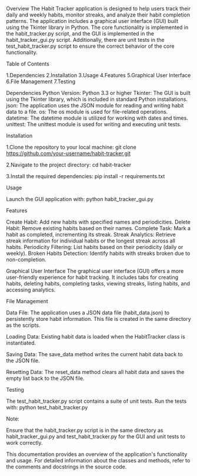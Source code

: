 Overview
The Habit Tracker application is designed to help users track their daily and weekly habits, monitor streaks, and analyze their habit completion patterns. The application includes a graphical user interface (GUI) built using the Tkinter library in Python. The core functionality is implemented in the habit_tracker.py script, and the GUI is implemented in the habit_tracker_gui.py script. Additionally, there are unit tests in the test_habit_tracker.py script to ensure the correct behavior of the core functionality.

Table of Contents

1.Dependencies
2.Installation
3.Usage
4.Features
5.Graphical User Interface
6.File Management
7.Testing

Dependencies
Python Version: Python 3.3 or higher
Tkinter: The GUI is built using the Tkinter library, which is included in standard Python installations.
json: The application uses the JSON module for reading and writing habit data to a file.
os: The os module is used for file-related operations.
datetime: The datetime module is utilized for working with dates and times.
unittest: The unittest module is used for writing and executing unit tests.

Installation

1.Clone the repository to your local machine:
git clone https://github.com/your-username/habit-tracker.git

2.Navigate to the project directory:
cd habit-tracker

3.Install the required dependencies:
pip install -r requirements.txt


Usage

Launch the GUI application with:
python habit_tracker_gui.py


Features

Create Habit: Add new habits with specified names and periodicities.
Delete Habit: Remove existing habits based on their names.
Complete Task: Mark a habit as completed, incrementing its streak.
Streak Analytics: Retrieve streak information for individual habits or the longest streak across all habits.
Periodicity Filtering: List habits based on their periodicity (daily or weekly).
Broken Habits Detection: Identify habits with streaks broken due to non-completion.

Graphical User Interface
The graphical user interface (GUI) offers a more user-friendly experience for habit 
tracking. It includes tabs for creating habits, deleting habits, completing tasks, 
viewing streaks, listing habits, and accessing analytics.

File Management

Data File: The application uses a JSON data file (habit_data.json) to persistently store habit information. This file is created in the same directory as the scripts.

Loading Data: Existing habit data is loaded when the HabitTracker class is instantiated.

Saving Data: The save_data method writes the current habit data back to the JSON file.

Resetting Data: The reset_data method clears all habit data and saves the empty list back to the JSON file.


Testing

The test_habit_tracker.py script contains a suite of unit tests. Run the tests with:
python test_habit_tracker.py


Note: 

Ensure that the habit_tracker.py script is in the same directory as habit_tracker_gui.py and test_habit_tracker.py for the GUI and unit tests to work correctly.

This documentation provides an overview of the application's functionality and usage. For detailed information about the classes and methods, refer to the comments and docstrings in the source code.





